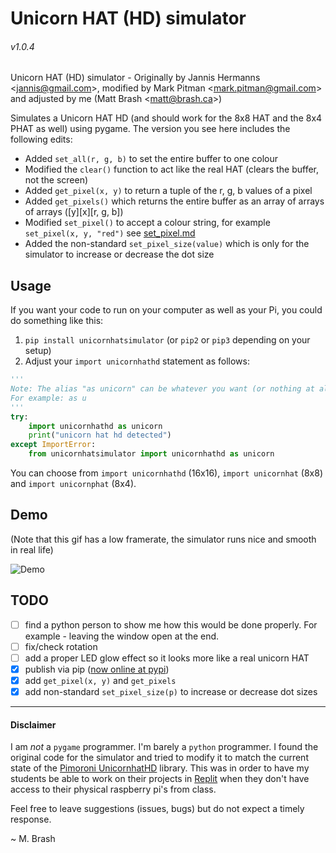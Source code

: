 # Unicorn HAT (HD) simulator 

###### v1.0.4

Unicorn HAT (HD) simulator - Originally by Jannis Hermanns &lt;jannis@gmail.com>, modified by Mark Pitman &lt;mark.pitman@gmail.com> and adjusted by me (Matt Brash &lt;matt@brash.ca>)

Simulates a Unicorn HAT HD (and should work for the 8x8 HAT and the 8x4 PHAT as well) using pygame.
The version you see here includes the following edits:
- Added `set_all(r, g, b)` to set the entire buffer to one colour
- Modified the `clear()` function to act like the real HAT (clears the buffer, not the screen)
- Added `get_pixel(x, y)` to return a tuple of the r, g, b values of a pixel
- Added `get_pixels()` which returns the entire buffer as an array of arrays of arrays ([y][x][r, g, b])
- Modified `set_pixel()` to accept a colour string, for example `set_pixel(x, y, "red")` see [set_pixel.md](set_pixel.md)
- Added the non-standard `set_pixel_size(value)` which is only for the simulator to increase or decrease the dot size

## Usage

If you want your code to run on your computer as well as your Pi, you could do something like this:

1. `pip install unicornhatsimulator` (or `pip2` or `pip3` depending on your setup)
2. Adjust your `import unicornhathd` statement as follows:

```python
'''
Note: The alias "as unicorn" can be whatever you want (or nothing at all).
For example: as u
'''
try:
    import unicornhathd as unicorn
    print("unicorn hat hd detected")
except ImportError:
    from unicornhatsimulator import unicornhathd as unicorn
```

You can choose from `import unicornhathd` (16x16), `import unicornhat` (8x8) and `import unicornphat` (8x4). 

## Demo

(Note that this gif has a low framerate, the simulator runs nice and smooth in real life)

![Demo](https://cl.ly/2s070z1k0L3J/Screen%20Recording%202017-06-26%20at%2011.12%20PM.gif)

## TODO

- [ ] find a python person to show me how this would be done properly. For example - leaving the window open at the end.
- [ ] fix/check rotation
- [ ] add a proper LED glow effect so it looks more like a real unicorn HAT
- [x] publish via pip ([now online at pypi](https://pypi.org/project/unicornhatsimulator/))
- [x] add `get_pixel(x, y)` and `get_pixels`
- [x] add non-standard `set_pixel_size(p)` to increase or decrease dot sizes

---

#### Disclaimer

I am _not_ a `pygame` programmer. I'm barely a `python` programmer. I found the original code for the simulator and tried to modify it to match the current state of the [Pimoroni UnicornhatHD](https://github.com/pimoroni/unicorn-hat-hd) library. This was in order to have my students be able to work on their projects in [Replit](https://replit.com) when they don't have access to their physical raspberry pi's from class.

Feel free to leave suggestions (issues, bugs) but do not expect a timely response.


~ M. Brash

